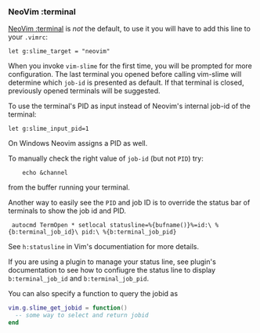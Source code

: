
### NeoVim :terminal

[NeoVim :terminal](https://neovim.io/doc/user/nvim_terminal_emulator.html) is *not* the default, to use it you will have to add this line to your `.vimrc`:

```vim
let g:slime_target = "neovim"
```

When you invoke `vim-slime` for the first time, you will be prompted for more configuration. The last terminal you opened before calling vim-slime will determine which `job-id` is presented as default. If that terminal is closed, previously opened terminals will be suggested.

To use the terminal's PID as input instead of Neovim's internal job-id of the terminal:

```vim
let g:slime_input_pid=1
```

On Windows Neovim assigns a PID as well.

To manually check the right value of `job-id`  (but not `PID`) try:

```vim
    echo &channel
```

from the buffer running your terminal.

Another way to easily see the `PID` and job ID is to override the status bar of terminals to show the job id and PID.

```vim
 autocmd TermOpen * setlocal statusline=%{bufname()}%=id:\ %{b:terminal_job_id}\ pid:\ %{b:terminal_job_pid}
```

See `h:statusline` in Vim's documentiation for more details.

If you are using a plugin to manage your status line, see plugin's documentation to see how to confiugre the status line to display `b:terminal_job_id` and `b:terminal_job_pid`.

You can also specify a function to query the jobid as

```lua
vim.g.slime_get_jobid = function()
  -- some way to select and return jobid
end
```

